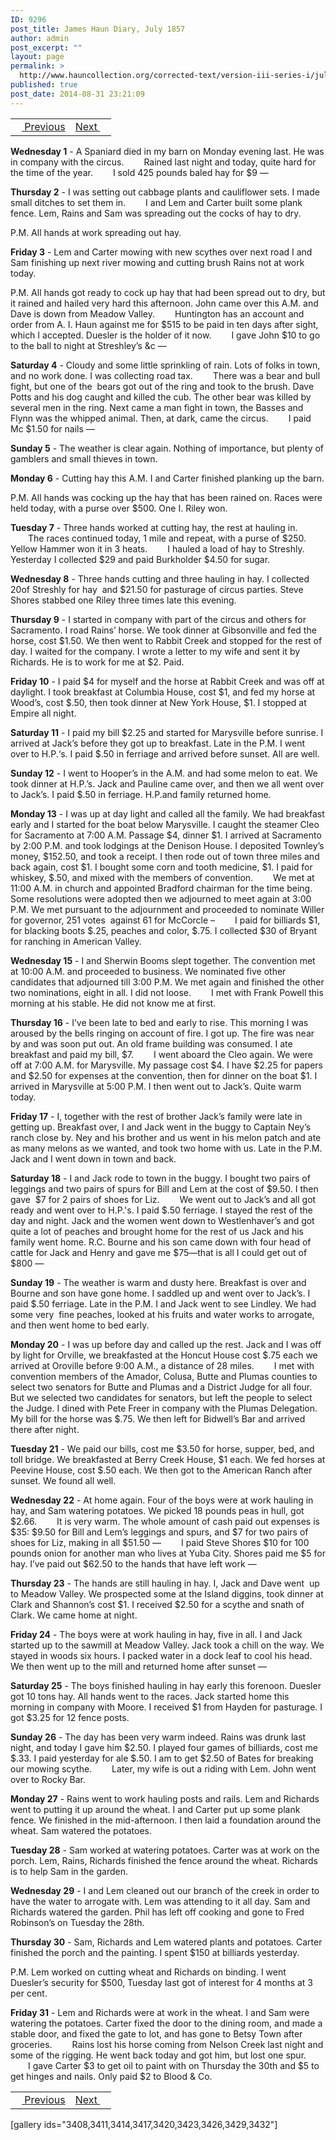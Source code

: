 ```yaml
---
ID: 9296
post_title: James Haun Diary, July 1857
author: admin
post_excerpt: ""
layout: page
permalink: >
  http://www.hauncollection.org/corrected-text/version-iii-series-i/july-1857/
published: true
post_date: 2014-08-31 23:21:09
---
```

<table style="width: 100%;" align="center">
<tbody>
<tr>
<td style="text align: right;"><a title="June 1857" href="http://www.hauncollection.org/version-3/version-iii-series-i/june-1857/"><img src="https://lh3.googleusercontent.com/-EFJpxxNiPNw/VqgtWBCZrMI/AAAAAAAAAFU/WfY4lPFWWkg/s800-Ic42/Soeb-Plain-Arrows-8-10px.png" alt="" width="10" height="10" /> Previous</a></td>
<td style="text-align: right;"><a title="August 1857" href="http://www.hauncollection.org/version-3/version-iii-series-i/august-1857/">Next <img src="https://lh3.googleusercontent.com/-67k0cYlpXHw/VqgtWKz1MXI/AAAAAAAAAFU/k9PW_Piyurk/s800-Ic42/Soeb-Plain-Arrows-5-10px.png" alt="" width="10" height="10" /></a></td>
</tr>
</tbody>
</table>
<strong>Wednesday 1</strong> - A Spaniard died in my barn on Monday evening last. He was in company with the circus.
<span style="margin-left: 28px;">Rained last night and today, quite hard for the time of the year.
<span style="margin-left: 28px;">I sold 425 pounds baled hay for $9 —</span></span>

<strong>Thursday 2</strong> - I was setting out cabbage plants and cauliflower sets. I made small ditches to set them in.
<span style="margin-left: 28px;">I and Lem and Carter built some plank fence. Lem, Rains and Sam was spreading out the cocks of hay to dry.</span>

P.M. All hands at work spreading out hay.

<strong>Friday 3</strong> - Lem and Carter mowing with new scythes over next road I and Sam finishing up next river mowing and cutting brush Rains not at work today.

P.M. All hands got ready to cock up hay that had been spread out to dry, but it rained and hailed very hard this afternoon. John came over this A.M. and Dave is down from Meadow Valley.
<span style="margin-left: 28px;">Huntington has an account and order from A. I. Haun against me for $515 to be paid in ten days after sight, which I accepted. Duesler is the holder of it now.</span>
<span style="margin-left: 28px;">I gave John $10 to go to the ball to night at Streshley’s &amp;c —</span>

<strong>Saturday 4</strong> - Cloudy and some little sprinkling of rain. Lots of folks in town, and no work done. I was collecting road tax.
<span style="margin-left: 28px;">There was a bear and bull fight, but one of the  bears got out of the ring and took to the brush. Dave Potts and his dog caught and killed the cub. The other bear was killed by several men in the ring. Next came a man fight in town, the Basses and Flynn was the whipped animal. Then, at dark, came the circus.
<span style="margin-left: 28px;">I paid Mc $1.50 for nails —</span></span>

<strong>Sunday 5</strong> - The weather is clear again. Nothing of importance, but plenty of gamblers and small thieves in town.

<strong>Monday 6</strong> - Cutting hay this A.M. I and Carter finished planking up the barn.

P.M. All hands was cocking up the hay that has been rained on.
Races were held today, with a purse over $500. One I. Riley won.

<strong>Tuesday 7</strong> - Three hands worked at cutting hay, the rest at hauling in.
<span style="margin-left: 28px;">The races continued today, 1 mile and repeat, with a purse of $250. Yellow Hammer won it in 3 heats.
<span style="margin-left: 28px;">I hauled a load of hay to Streshly. Yesterday I collected $29 and paid Burkholder $4.50 for sugar.</span></span>

<strong>Wednesday 8</strong> - Three hands cutting and three hauling in hay. I collected $20$of Streshly for hay  and $21.50 for pasturage of circus parties. Steve Shores stabbed one Riley three times late this evening.

<strong>Thursday 9</strong> - I started in company with part of the circus and others for Sacramento. I road Rains’ horse. We took dinner at Gibsonville and fed the horse, cost $1.50. We then went to Rabbit Creek and stopped for the rest of day. I waited for the company. I wrote a letter to my wife and sent it by Richards. He is to work for me at $2. Paid.

<strong>Friday 10</strong> - I paid $4 for myself and the horse at Rabbit Creek and was off at daylight. I took breakfast at Columbia House, cost $1, and fed my horse at Wood’s, cost $.50, then took dinner at New York House, $1. I stopped at Empire all night.

<strong>Saturday 11</strong> - I paid my bill $2.25 and started for Marysville before sunrise. I arrived at Jack’s before they got up to breakfast. Late in the P.M. I went over to H.P.‘s. I paid $.50 in ferriage and arrived before sunset. All are well.

<strong>Sunday 12</strong> - I went to Hooper’s in the A.M. and had some melon to eat. We took dinner at H.P.’s. Jack and Pauline came over, and then we all went over to Jack’s. I paid $.50 in ferriage. H.P.and family returned home.

<strong>Monday 13</strong> - I was up at day light and called all the family. We had breakfast early and I started for the boat below Marysville. I caught the steamer Cleo for Sacramento at 7:00 A.M. Passage $4, dinner $1. I arrived at Sacramento by 2:00 P.M. and took lodgings at the Denison House. I deposited Townley’s money, $152.50, and took a receipt. I then rode out of town three miles and back again, cost $1. I bought some corn and tooth medicine, $1. I paid for whiskey, $.50, and mixed with the members of convention.
<span style="margin-left: 28px;">We met at 11:00 A.M. in church and appointed Bradford chairman for the time being. Some resolutions were adopted then we adjourned to meet again at 3:00 P.M. We met pursuant to the adjournment and proceeded to nominate Willer for governor, 251 votes  against 61 for McCorcle –</span>
<span style="margin-left: 28px;">I paid for billiards $1, for blacking boots $.25, peaches and color, $.75. I collected $30 of Bryant for ranching in American Valley.</span>

<strong>Wednesday 15</strong> - I and Sherwin Booms slept together. The convention met at 10:00 A.M. and proceeded to business. We nominated five other candidates that adjourned till 3:00 P.M. We met again and finished the other two nominations, eight in all. I did not loose.
<span style="margin-left: 28px;">I met with Frank Powell this morning at his stable. He did not know me at first.</span>

<strong>Thursday 16</strong> - I’ve been late to bed and early to rise. This morning I was aroused by the bells ringing on account of fire. I got up. The fire was near by and was soon put out. An old frame building was consumed. I ate breakfast and paid my bill, $7.
<span style="margin-left: 28px;">I went aboard the Cleo again. We were off at 7:00 A.M. for Marysville. My passage cost $4. I have $2.25 for papers and $2.50 for expenses at the convention, then for dinner on the boat $1. I arrived in Marysville at 5:00 P.M. I then went out to Jack’s. Quite warm today.</span>

<strong>Friday 17</strong> - I, together with the rest of brother Jack’s family were late in getting up. Breakfast over, I and Jack went in the buggy to Captain Ney’s ranch close by. Ney and his brother and us went in his melon patch and ate as many melons as we wanted, and took two home with us. Late in the P.M. Jack and I went down in town and back.

<strong>Saturday 18</strong> - I and Jack rode to town in the buggy. I bought two pairs of leggings and two pairs of spurs for Bill and Lem at the cost of $9.50. I then gave  $7 for 2 pairs of shoes for Liz.
<span style="margin-left: 28px;">We went out to Jack’s and all got ready and went over to H.P.'s. I paid $.50 ferriage. I stayed the rest of the day and night. Jack and the women went down to Westlenhaver’s and got quite a lot of peaches and brought home for the rest of us Jack and his family went home. R.C. Bourne and his son came down with four head of cattle for Jack and Henry and gave me $75—that is all I could get out of $800 —</span>

<strong>Sunday 19</strong> - The weather is warm and dusty here. Breakfast is over and Bourne and son have gone home. I saddled up and went over to Jack’s. I paid $.50 ferriage. Late in the P.M. I and Jack went to see Lindley. We had some very  fine peaches, looked at his fruits and water works to arrogate, and then went home to bed early.

<strong>Monday 20</strong> - I was up before day and called up the rest. Jack and I was off by light for Orville, we breakfasted at the Honcut House cost $.75 each we arrived at Oroville before 9:00 A.M., a distance of 28 miles.
<span style="margin-left: 28px;">I met with convention members of the Amador, Colusa, Butte and Plumas counties to select two senators for Butte and Plumas and a District Judge for all four. But we selected two candidates for senators, but left the people to select the Judge. I dined with Pete Freer in company with the Plumas Delegation. My bill for the horse was $.75. We then left for Bidwell’s Bar and arrived there after night.</span>

<strong>Tuesday 21</strong> - We paid our bills, cost me $3.50 for horse, supper, bed, and toll bridge. We breakfasted at Berry Creek House, $1 each. We fed horses at Peevine House, cost $.50 each. We then got to the American Ranch after sunset. We found all well.

<strong>Wednesday 22</strong> - At home again. Four of the boys were at work hauling in hay, and Sam watering potatoes. We picked 18 pounds peas in hull, got $2.66.
<span style="margin-left: 28px;">It is very warm. The whole amount of cash paid out expenses is $35: $9.50 for Bill and Lem’s leggings and spurs, and $7 for two pairs of shoes for Liz, making in all $51.50 —</span>
<span style="margin-left: 28px;">I paid Steve Shores $10 for 100 pounds onion for another man who lives at Yuba City. Shores paid me $5 for hay. I’ve paid out $62.50 to the hands that have left work —</span>

<strong>Thursday 23</strong> - The hands are still hauling in hay. I, Jack and Dave went  up to Meadow Valley. We prospected some at the Island diggins, took dinner at Clark and Shannon’s cost $1. I received $2.50 for a scythe and snath of Clark. We came home at night.

<strong>Friday 24</strong> - The boys were at work hauling in hay, five in all. I and Jack started up to the sawmill at Meadow Valley. Jack took a chill on the way. We stayed in woods six hours. I packed water in a dock leaf to cool his head. We then went up to the mill and returned home after sunset —

<strong>Saturday 25</strong> - The boys finished hauling in hay early this forenoon. Duesler got 10 tons hay. All hands went to the races. Jack started home this morning in company with Moore. I received $1 from Hayden for pasturage. I got $3.25 for 12 fence posts.

<strong>Sunday 26</strong> - The day has been very warm indeed. Rains was drunk last night, and today I gave him $2.50. I played four games of billiards, cost me $.33. I paid yesterday for ale $.50. I am to get $2.50 of Bates for breaking our mowing scythe.
<span style="margin-left: 28px;">Later, my wife is out a riding with Lem. John went over to Rocky Bar.</span>

<strong>Monday 27</strong> - Rains went to work hauling posts and rails. Lem and Richards went to putting it up around the wheat. I and Carter put up some plank fence. We finished in the mid-afternoon. I then laid a foundation around the wheat. Sam watered the potatoes.

<strong>Tuesday 28</strong> - Sam worked at watering potatoes. Carter was at work on the porch. Lem, Rains, Richards finished the fence around the wheat. Richards is to help Sam in the garden.

<strong>Wednesday 29</strong> - I and Lem cleaned out our branch of the creek in order to have the water to arrogate with. Lem was attending to it all day. Sam and Richards watered the garden. Phil has left off cooking and gone to Fred Robinson’s on Tuesday the 28th.

<strong>Thursday 30</strong> - Sam, Richards and Lem watered plants and potatoes. Carter finished the porch and the painting. I spent $150 at billiards yesterday.

P.M. Lem worked on cutting wheat and Richards on binding. I went Duesler’s security for $500, Tuesday last got of interest for 4 months at 3 per cent.

<strong>Friday 31</strong> - Lem and Richards were at work in the wheat. I and Sam were watering the potatoes. Carter fixed the door to the dining room, and made a stable door, and fixed the gate to lot, and has gone to Betsy Town after groceries.
<span style="margin-left: 28px;">Rains lost his horse coming from Nelson Creek last night and some of the rigging. He went back today and got him, but lost one spur.</span>
<span style="margin-left: 28px;">I gave Carter $3 to get oil to paint with on Thursday the 30th and $5 to get hinges and nails. Only paid $2 to Blood &amp; Co.</span>
<table style="width: 100%;" align="center">
<tbody>
<tr>
<td style="text align: right;"><a title="June 1857" href="http://www.hauncollection.org/version-3/version-iii-series-i/june-1857/"><img src="https://lh3.googleusercontent.com/-EFJpxxNiPNw/VqgtWBCZrMI/AAAAAAAAAFU/WfY4lPFWWkg/s800-Ic42/Soeb-Plain-Arrows-8-10px.png" alt="" width="10" height="10" /> Previous</a></td>
<td style="text-align: right;"><a title="August 1857" href="http://www.hauncollection.org/version-3/version-iii-series-i/august-1857/">Next <img src="https://lh3.googleusercontent.com/-67k0cYlpXHw/VqgtWKz1MXI/AAAAAAAAAFU/k9PW_Piyurk/s800-Ic42/Soeb-Plain-Arrows-5-10px.png" alt="" width="10" height="10" /></a></td>
</tr>
</tbody>
</table>
[gallery ids="3408,3411,3414,3417,3420,3423,3426,3429,3432"]
